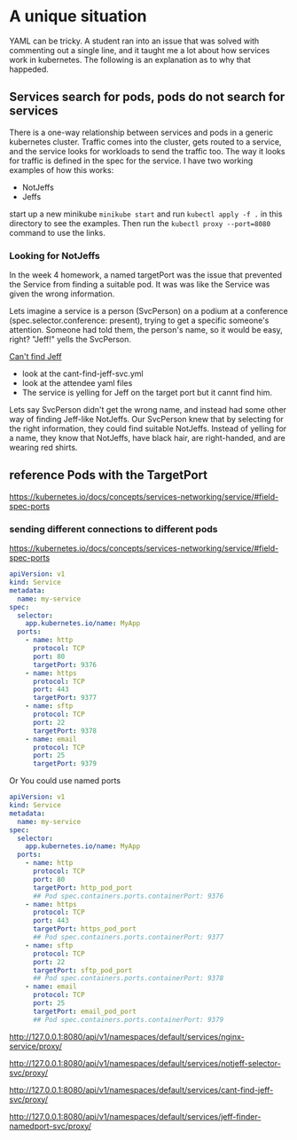 # A unique situation 

YAML can be tricky. A student ran into an issue that was solved with commenting out a single line, and it taught me a lot about how services work in kubernetes. The following is an explanation as to why that happeded.

## Services search for pods, pods do not search for services

There is a one-way relationship between services and pods in a generic kubernetes cluster. Traffic comes into the cluster, gets routed to a service, and the service looks for workloads to send the traffic too.  The way it looks for traffic is defined in the spec for the service. I have two working examples of how this works:
- NotJeffs
- Jeffs

start up a new minikube ```minikube start``` and run ```kubectl apply -f .``` in this directory to see the examples. Then run the ```kubectl proxy --port=8080``` command to use the links.

### Looking for NotJeffs

In the week 4 homework, a named targetPort was the issue that prevented the Service from finding a suitable pod. It was was like the Service was given the wrong information.

Lets imagine a service is a person (SvcPerson) on a podium at a conference (spec.selector.conference: present), trying to get a specific someone's attention. Someone had told them, the person's name, so it would be easy, right? "Jeff!" yells the SvcPerson.

[Can't find Jeff](http://127.0.0.1:8080/api/v1/namespaces/default/services/cant-find-jeff-svc/proxy/)

- look at the cant-find-jeff-svc.yml
- look at the attendee yaml files
- The service is yelling for Jeff on the target port but it cannt find him.

Lets say SvcPerson didn't get the wrong name, and instead had some other way of finding Jeff-like NotJeffs. Our SvcPerson knew that by selecting for the right information, they could find suitable NotJeffs. Instead of yelling for a name, they know that NotJeffs, have black hair, are right-handed, and are wearing red shirts. 


## reference Pods with the TargetPort

https://kubernetes.io/docs/concepts/services-networking/service/#field-spec-ports


### sending different connections to different pods

https://kubernetes.io/docs/concepts/services-networking/service/#field-spec-ports

```yaml
apiVersion: v1
kind: Service
metadata:
  name: my-service
spec:
  selector:
    app.kubernetes.io/name: MyApp
  ports:
    - name: http
      protocol: TCP
      port: 80
      targetPort: 9376
    - name: https
      protocol: TCP
      port: 443
      targetPort: 9377
    - name: sftp
      protocol: TCP
      port: 22
      targetPort: 9378
    - name: email
      protocol: TCP
      port: 25
      targetPort: 9379
```

Or You could use named ports 
```yaml
apiVersion: v1
kind: Service
metadata:
  name: my-service
spec:
  selector:
    app.kubernetes.io/name: MyApp
  ports:
    - name: http
      protocol: TCP
      port: 80
      targetPort: http_pod_port
      ## Pod spec.containers.ports.containerPort: 9376
    - name: https
      protocol: TCP
      port: 443
      targetPort: https_pod_port
      ## Pod spec.containers.ports.containerPort: 9377
    - name: sftp
      protocol: TCP
      port: 22
      targetPort: sftp_pod_port
      ## Pod spec.containers.ports.containerPort: 9378
    - name: email
      protocol: TCP
      port: 25
      targetPort: email_pod_port 
      ## Pod spec.containers.ports.containerPort: 9379
```

http://127.0.0.1:8080/api/v1/namespaces/default/services/nginx-service/proxy/

http://127.0.0.1:8080/api/v1/namespaces/default/services/notjeff-selector-svc/proxy/


http://127.0.0.1:8080/api/v1/namespaces/default/services/cant-find-jeff-svc/proxy/


http://127.0.0.1:8080/api/v1/namespaces/default/services/jeff-finder-namedport-svc/proxy/